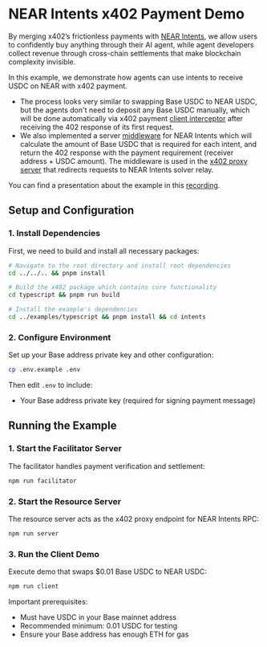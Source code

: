 # NEAR Intents x402 Payment Demo 

By merging x402’s frictionless payments with [NEAR Intents](https://near.org/intents), we allow users to confidently buy anything through their AI agent, while agent developers collect revenue through cross-chain settlements that make blockchain complexity invisible.

In this example, we demonstrate how agents can use intents to receive USDC on NEAR with x402 payment. 

- The process looks very similar to swapping Base USDC to NEAR USDC, but the agents don't need to deposit any Base USDC manually, which will be done automatically via x402 payment [client interceptor](./client.ts) after receiving the 402 response of its first request.
- We also implemented a server [middleware](./middleware.ts) for NEAR Intents which will calculate the amount of Base USDC that is required for each intent, and return the 402 response with the payment requirement (receiver address + USDC amount). The middleware is used in the [x402 proxy server](./server.ts) that redirects requests to NEAR Intents solver relay.

You can find a presentation about the example in this [recording](https://www.loom.com/share/0e636838552e412e881e6fc2e9ae6dff?sid=7cc00127-5bc8-4b33-96f9-c2dc1640ba7f).

## Setup and Configuration

### 1. Install Dependencies
First, we need to build and install all necessary packages:

```bash
# Navigate to the root directory and install root dependencies
cd ../../.. && pnpm install

# Build the x402 package which contains core functionality
cd typescript && pnpm run build

# Install the example's dependencies
cd ../examples/typescript && pnpm install && cd intents
```

### 2. Configure Environment
Set up your Base address private key and other configuration:

```bash
cp .env.example .env
```

Then edit `.env` to include:
- Your Base address private key (required for signing payment message)

## Running the Example

### 1. Start the Facilitator Server
The facilitator handles payment verification and settlement:

```bash
npm run facilitator
```

### 2. Start the Resource Server
The resource server acts as the x402 proxy endpoint for NEAR Intents RPC:

```bash
npm run server
```

### 3. Run the Client Demo
Execute demo that swaps $0.01 Base USDC to NEAR USDC:

```bash
npm run client
```

Important prerequisites:
- Must have USDC in your Base mainnet address
- Recommended minimum: 0.01 USDC for testing
- Ensure your Base address has enough ETH for gas
